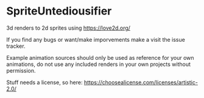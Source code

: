 # SpriteUntediousifier
3d renders to 2d sprites using https://love2d.org/

If you find any bugs or want/make imporvements make a visit the issue tracker.

Example animation sources should only be used as reference for your own animations, do not use any included renders in your own projects without permission.

Stuff needs a license, so here: https://choosealicense.com/licenses/artistic-2.0/
